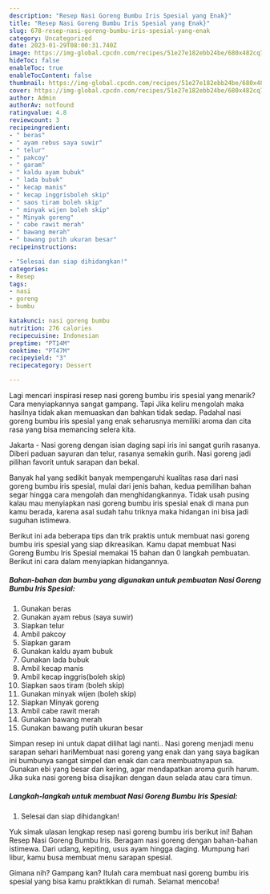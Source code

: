 ```yaml
---
description: "Resep Nasi Goreng Bumbu Iris Spesial yang Enak}"
title: "Resep Nasi Goreng Bumbu Iris Spesial yang Enak}"
slug: 678-resep-nasi-goreng-bumbu-iris-spesial-yang-enak
category: Uncategorized
date: 2023-01-29T08:00:31.740Z
image: https://img-global.cpcdn.com/recipes/51e27e182ebb24be/680x482cq70/nasi-goreng-bumbu-iris-spesial-foto-resep-utama.jpg
hideToc: false
enableToc: true
enableTocContent: false
thumbnail: https://img-global.cpcdn.com/recipes/51e27e182ebb24be/680x482cq70/nasi-goreng-bumbu-iris-spesial-foto-resep-utama.jpg
cover: https://img-global.cpcdn.com/recipes/51e27e182ebb24be/680x482cq70/nasi-goreng-bumbu-iris-spesial-foto-resep-utama.jpg
author: Admin
authorAv: notfound
ratingvalue: 4.8
reviewcount: 3
recipeingredient:
- " beras"
- " ayam rebus saya suwir"
- " telur"
- " pakcoy"
- " garam"
- " kaldu ayam bubuk"
- " lada bubuk"
- " kecap manis"
- " kecap inggrisboleh skip"
- " saos tiram boleh skip"
- " minyak wijen boleh skip"
- " Minyak goreng"
- " cabe rawit merah"
- " bawang merah"
- " bawang putih ukuran besar"
recipeinstructions:

- "Selesai dan siap dihidangkan!"
categories:
- Resep
tags:
- nasi
- goreng
- bumbu

katakunci: nasi goreng bumbu 
nutrition: 276 calories
recipecuisine: Indonesian
preptime: "PT14M"
cooktime: "PT47M"
recipeyield: "3"
recipecategory: Dessert

---
```



Lagi mencari inspirasi resep nasi goreng bumbu iris spesial yang menarik? Cara menyiapkannya sangat gampang. Tapi Jika keliru mengolah maka hasilnya tidak akan memuaskan dan bahkan tidak sedap. Padahal nasi goreng bumbu iris spesial yang enak seharusnya memiliki aroma dan cita rasa yang bisa memancing selera kita.


Jakarta - Nasi goreng dengan isian daging sapi iris ini sangat gurih rasanya. Diberi paduan sayuran dan telur, rasanya semakin gurih. Nasi goreng jadi pilihan favorit untuk sarapan dan bekal.

Banyak hal yang sedikit banyak mempengaruhi kualitas rasa dari nasi goreng bumbu iris spesial, mulai dari jenis bahan, kedua pemilihan bahan segar hingga cara mengolah dan menghidangkannya. Tidak usah pusing kalau mau menyiapkan nasi goreng bumbu iris spesial enak di mana pun kamu berada, karena asal sudah tahu triknya maka hidangan ini bisa jadi suguhan istimewa.


Berikut ini ada beberapa tips dan trik praktis untuk membuat nasi goreng bumbu iris spesial yang siap dikreasikan. Kamu dapat membuat Nasi Goreng Bumbu Iris Spesial memakai 15 bahan dan 0 langkah pembuatan. Berikut ini cara dalam menyiapkan hidangannya.

<!--inarticleads1-->

##### Bahan-bahan dan bumbu yang digunakan untuk pembuatan Nasi Goreng Bumbu Iris Spesial:

1. Gunakan  beras
1. Gunakan  ayam rebus (saya suwir)
1. Siapkan  telur
1. Ambil  pakcoy
1. Siapkan  garam
1. Gunakan  kaldu ayam bubuk
1. Gunakan  lada bubuk
1. Ambil  kecap manis
1. Ambil  kecap inggris(boleh skip)
1. Siapkan  saos tiram (boleh skip)
1. Gunakan  minyak wijen (boleh skip)
1. Siapkan  Minyak goreng
1. Ambil  cabe rawit merah
1. Gunakan  bawang merah
1. Gunakan  bawang putih ukuran besar


Simpan resep ini untuk dapat dilihat lagi nanti.. Nasi goreng menjadi menu sarapan sehari hariMembuat nasi goreng yang enak dan yang saya bagikan ini bumbunya sangat simpel dan enak dan cara membuatnyapun sa. Gunakan ebi yang besar dan kering, agar mendapatkan aroma gurih harum. Jika suka nasi goreng bisa disajikan dengan daun selada atau cara timun. 

<!--inarticleads2-->

##### Langkah-langkah untuk membuat Nasi Goreng Bumbu Iris Spesial:


1. Selesai dan siap dihidangkan!

Yuk simak ulasan lengkap resep nasi goreng bumbu iris berikut ini! Bahan Resep Nasi Goreng Bumbu Iris. Beragam nasi goreng dengan bahan-bahan istimewa. Dari udang, kepiting, usus ayam hingga daging. Mumpung hari libur, kamu busa membuat menu sarapan spesial. 

Gimana nih? Gampang kan? Itulah cara membuat nasi goreng bumbu iris spesial yang bisa kamu praktikkan di rumah. Selamat mencoba!

